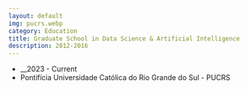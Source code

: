 ```yaml
---
layout: default
img: pucrs.webp
category: Education
title: Graduate School in Data Science & Artificial Intelligence
description: 2012-2016
---
```


* __2023 - Current
* Pontifícia Universidade Católica do Rio Grande do Sul - PUCRS
 
